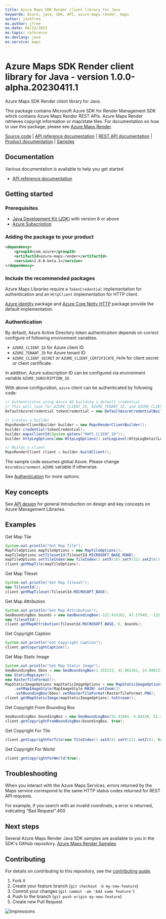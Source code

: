```yaml
---
title: Azure Maps SDK Render client library for Java
keywords: Azure, java, SDK, API, azure-maps-render, maps
author: joshfree
ms.author: jfree
ms.date: 04/12/2023
ms.topic: reference
ms.devlang: java
ms.service: maps
---
```

# Azure Maps SDK Render client library for Java - version 1.0.0-alpha.20230411.1 


Azure Maps SDK Render client library for Java.

This package contains Microsoft Azure SDK for Render Management SDK which contains Azure Maps Render REST APIs. Azure Maps Render retrieves copyrigt information or map/state tiles. For documentation on how to use this package, please see [Azure Maps Render](/rest/api/maps/render-v2).

[Source code][source] | [API reference documentation][docs] | [REST API documentation][rest_docs] | [Product documentation][product_docs] | [Samples][samples]

## Documentation

Various documentation is available to help you get started

- [API reference documentation][docs]

## Getting started

### Prerequisites

- [Java Development Kit (JDK)][jdk] with version 8 or above
- [Azure Subscription][azure_subscription]

### Adding the package to your product

[//]: # ({x-version-update-start;com.azure:azure-maps-render;current})
```xml
<dependency>
    <groupId>com.azure</groupId>
    <artifactId>azure-maps-render</artifactId>
    <version>1.0.0-beta.1</version>
</dependency>
```
[//]: # ({x-version-update-end})

### Include the recommended packages

Azure Maps Libraries require a `TokenCredential` implementation for authentication and an `HttpClient` implementation for HTTP client.

[Azure Identity][azure_identity] package and [Azure Core Netty HTTP][azure_core_http_netty] package provide the default implementation.

### Authentication

By default, Azure Active Directory token authentication depends on correct configure of following environment variables.

- `AZURE_CLIENT_ID` for Azure client ID.
- `AZURE_TENANT_ID` for Azure tenant ID.
- `AZURE_CLIENT_SECRET` or `AZURE_CLIENT_CERTIFICATE_PATH` for client secret or client certificate.

In addition, Azure subscription ID can be configured via environment variable `AZURE_SUBSCRIPTION_ID`.

With above configuration, `azure` client can be authenticated by following code:

```java com.azure.maps.render.sync.builder.ad.instantiation
// Authenticates using Azure AD building a default credential
// This will look for AZURE_CLIENT_ID, AZURE_TENANT_ID, and AZURE_CLIENT_SECRET env variables
DefaultAzureCredential tokenCredential = new DefaultAzureCredentialBuilder().build();

// Creates a builder
MapsRenderClientBuilder builder = new MapsRenderClientBuilder();
builder.credential(tokenCredential);
builder.mapsClientId(System.getenv("MAPS_CLIENT_ID"));
builder.httpLogOptions(new HttpLogOptions().setLogLevel(HttpLogDetailLevel.BODY_AND_HEADERS));

// Builds a client
MapsRenderClient client = builder.buildClient();
```

The sample code assumes global Azure. Please change `AzureEnvironment.AZURE` variable if otherwise.

See [Authentication][authenticate] for more options.

## Key concepts

See [API design][design] for general introduction on design and key concepts on Azure Management Libraries.

## Examples
Get Map Tile
```java com.azure.maps.render.sync.get_map_tile
System.out.println("Get Map Tile");
MapTileOptions mapTileOptions = new MapTileOptions();
mapTileOptions.setTilesetId(TilesetId.MICROSOFT_BASE_ROAD);
mapTileOptions.setTileIndex(new TileIndex().setX(10).setY(22).setZ(6));
client.getMapTile(mapTileOptions);
```

Get Map Tileset
```java com.azure.maps.render.sync.get_map_tileset
System.out.println("Get Map Tileset");
new TilesetId();
client.getMapTileset(TilesetId.MICROSOFT_BASE);
```

Get Map Attribution
```java com.azure.maps.render.sync.get_map_attribution
System.out.println("Get Map Attribution");
GeoBoundingBox bounds = new GeoBoundingBox(-122.414162, 47.57949, -122.247157, 47.668372);
new TilesetId();
client.getMapAttribution(TilesetId.MICROSOFT_BASE, 6, bounds);
```

Get Copyright Caption
```java com.azure.maps.render.sync.get_copyright_caption
System.out.println("Get Copyright Caption");
client.getCopyrightCaption();
```

Get Map Static Image
```java com.azure.maps.render.sync.get_map_static_image
System.out.println("Get Map Static Image");
GeoBoundingBox bbox = new GeoBoundingBox(1.355233, 42.982261, 24.980233, 56.526017);
new StaticMapLayer();
new RasterTileFormat();
MapStaticImageOptions mapStaticImageOptions = new MapStaticImageOptions().setStaticMapLayer(StaticMapLayer.BASIC)
    .setMapImageStyle(MapImageStyle.MAIN).setZoom(2)
    .setBoundingBox(bbox).setRasterTileFormat(RasterTileFormat.PNG);
client.getMapStaticImage(mapStaticImageOptions).toStream();
```

Get Copyright From Bounding Box
```java com.azure.maps.render.sync.get_copyright_from_bounding_box
GeoBoundingBox boundingBox = new GeoBoundingBox(52.41064, 4.84228, 52.41072, 4.84239);
client.getCopyrightFromBoundingBox(boundingBox, true);
```

Get Copyright For Tile
```java com.azure.maps.render.sync.get_copyright_for_tile
client.getCopyrightForTile(new TileIndex().setX(9).setY(22).setZ(6), true);
```

Get Copyright For World
```java com.azure.maps.render.sync.get_copyright_for_world
client.getCopyrightForWorld(true);
```

## Troubleshooting
When you interact with the Azure Maps Services, errors returned by the Maps service correspond to the same HTTP status codes returned for REST API requests.

For example, if you search with an invalid coordinate, a error is returned, indicating "Bad Request".400

## Next steps

Several Azure Maps Render Java SDK samples are available to you in the SDK's GitHub repository.
[Azure Maps Render Samples](https://github.com/Azure/azure-sdk-for-java/tree/main/sdk/maps/azure-maps-render/src/samples)

## Contributing

For details on contributing to this repository, see the [contributing guide](https://github.com/Azure/azure-sdk-for-java/blob/main/CONTRIBUTING.md).

1. Fork it
1. Create your feature branch (`git checkout -b my-new-feature`)
1. Commit your changes (`git commit -am 'Add some feature'`)
1. Push to the branch (`git push origin my-new-feature`)
1. Create new Pull Request

<!-- LINKS -->
[source]: https://github.com/Azure/azure-sdk-for-java/tree/main/sdk/maps/azure-maps-render/src
[samples]:  https://github.com/Azure/azure-sdk-for-java/tree/main/sdk/maps/azure-maps-render/src/samples
[rest_docs]: /rest/api/maps
[product_docs]: /azure/azure-maps/
[docs]: https://azure.github.io/azure-sdk-for-java/
[jdk]: /java/azure/jdk/
[azure_subscription]: https://azure.microsoft.com/free/
[azure_identity]: https://github.com/Azure/azure-sdk-for-java/blob/main/sdk/identity/azure-identity
[azure_core_http_netty]: https://github.com/Azure/azure-sdk-for-java/blob/main/sdk/core/azure-core-http-netty
[authenticate]: https://github.com/Azure/azure-sdk-for-java/blob/main/sdk/resourcemanager/docs/AUTH.md
[design]: https://github.com/Azure/azure-sdk-for-java/blob/main/sdk/resourcemanager/docs/DESIGN.md

![Impressions](https://azure-sdk-impressions.azurewebsites.net/api/impressions/azure-sdk-for-java%2Fsdk%2Fmaps%2Fazure-maps-render%2FREADME.png)

